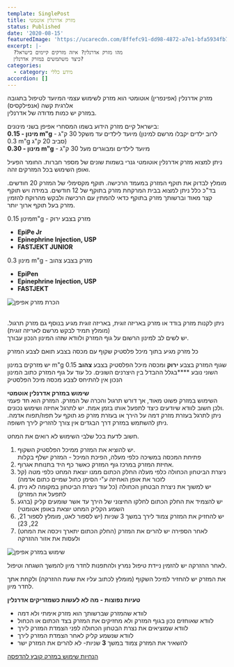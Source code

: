 ```yaml
---
template: SinglePost
title: מזרק אדרנלין אוטמטי
status: Published
date: '2020-08-15'
featuredImage: 'https://ucarecdn.com/8ffefc91-dd98-4872-a7e1-bfa5934fb7ba/'
excerpt: |-
  ?מהו מזרק אדרנלין? איזה מזרקים קיימים בישראל 
  כיצד משתמשים במזרק אדרנלין?
categories:
  - category: מידע כללי
accordion: []
---
```

מזרק אדרנלין (אפינפרין) אוטומטי הוא מזרק לשימוש עצמי המיועד לטיפול בתגובה אלרגית קשה (אנפילקסיס)\
במזרק יש כמות מדודה של אדרנלין.

בישראל קיים מזרק הידוע בשמו המסחרי אפיפן בשני מינונים:\
 **מינון - 0.15 m"g**  -  מיועד לילדים עד משקל 30 ק"ג  (לרוב ילדים יקבלו מרשם למינון 0.3 m"g  סביב 20 ק"ג)\
**מינון  - 0.30 m"g** - מיועד לילדים ומבוגרים מעל 30 ק"ג

ניתן למצוא מזרק אדרנלין אוטומטי גנרי בשמות שונים של מספר חברות. החומר הפעיל ואופן השימוש בכל המזרקים זהה. 

מומלץ לבדוק את תוקף המזרק במעמד הרכישה. תוקף מקסימלי של המזרק 20 חודשים. בד"כ כלל ניתן למצוא בבית המרקחת מזרק בתוקף של 12 חודשים. במידה ויש תוקף קצר מאוד וברשותך מזרק בתוקף כדאי להמתין עם הרכישה ולבקש מהרוקח להזמין מזרק בעל תוקף ארוך יותר. 

מינון 0.15m"g - מזרק בצבע ירוק

* **EpiPe Jr**
* **Epinephrine Injection, USP** 
* **FASTJEKT JUNIOR**

מינון 0.3 m"g - מזרק בצבע צהוב

* **EpiPen**
* **Epinephrine Injection, USP** 
* **FASTJEKT**

![](https://ucarecdn.com/8bc9f2a5-238b-4e0d-ba4a-bedfb78f9762/ "הכרת מזרק אפיפן")

\
ניתן לקנות מזרק בודד או מזרק באריזה זוגית, באריזה זוגית מגיע בנוסף גם מזרק תרגול. (מומלץ תמיד לבקש מרשם לאריזה זוגית)\
יש לשים לב למינון הרשום על גוף המזרק ולוודא שזהו המינון הנכון עבורך.

כל מזרק מגיע בתוך מיכל פלסטיק שקוף עם מכסה בצבע תואם לצבע המזרק

יש מזרקים במינון m"g 0.15 שגוף המזרק בצבע **ירוק** ומכסה מיכל הפלסטיק בצבע **צהוב** השוני נובע \*\*\*\*בגלל ההבדל בין היצרנים השונים. כל עוד על גוף המזרק כתוב המינון הנכון אין להתיחס לצבע מכסה מיכל הפלסטיק

**שימוש במזרק אדרנלין אוטמטי**\
השימוש במזרק פשוט מאוד, אך דורש תרגול והכרה של המזרק.  המזרק הוא חד פעמי ולכן חשוב לוודא שיודעים כיצד לתפעל אותו בזמן אמת. יש לתרגל אחיזה ושימוש נכונים. \
ניתן לתרגל בעזרת מזרק דמה על הירך או בעזרת מזרק פג תוקף על תפוז/תפוח אדמה. ניתן להשתמש במזרק דרך הבגדים אין צורך להזריק לירך חשופה.

חשוב לדעת בכל שלבי השימוש לא רואים את המחט.

1. יש להוציא את המזרק ממיכל הפלסטיק השקוף. \
   פתיחת המכסה במשיכה כלפי מעלה, הפיכת המיכל - המזרק ישלף בקלות
2. אחיזת המזרק במרכז גוף המזרק כאשר כף היד בתנוחת אגרוף. 
3. ניצרת הביטחון הכחולה כלפי מעלה החלק הכתום ממנו יוצאת המחט כלפי מטה (קל לזכור את אופן האחיזה ע"י הסימן כחול שמיים כתום אדמה)
4. יש למשוך את ניצרת הבטחון הכחולה (כל עוד ניצרת הביטחון במקומה לא ניתן לתפעל את המזרק)
5. יש להצמיד את החלק הכתום לחלקו החיצוני של הירך עד אשר שומעים קליק (ברגע השמע הקליק המחט יוצאת באופן אטומטי)
6. יש להחזיק את המזרק צמוד לירך במשך 3 שניות (יש לספור לאט, מומלץ לספור 21, 22, 23)
7. לאחר הספירה יש להרים את המזרק (החלק הכתום יתארך ויכסה את המחט) ולעסות את אזור ההזרקה

![](https://ucarecdn.com/e22ddbe8-5418-4ba6-98a7-96f1746e4c0e/ "שימוש במזרק אפיפן")

לאחר ההזרקה יש להזמין ניידת טיפול נמרץ ולהתפנות לחדר מיון להמשך השגחה וטיפול.

את המזרק יש להחזיר למיכל השקוף (מומלץ לכתוב עליו את שעת ההזרקה) ולקחת אתך לחדר מיון.



**טעיות נפוצות - מה לא לעשות כשמזריקים אדרנלין**

* לוודא שהמזרק שברשותך הוא מזרק אימתי ולא דמה
* לוודא שאוחזים נכון בגוף המזרק ולא מחזיקים את המזרק בצד הכתום או הכחול
* לוודא שמוציאים את נצרת הבטחון הכחולה לפני הצמדת המזרק לירך
* לוודא שנשמע קליק לאחר הצמדת המזרק לירך 
* להשאיר את המזרק צמוד במשך **3** שניות- לא להרים את המזרק ישר

[הנחיות שימוש במזרק קובץ להדפסה](https://ucarecdn.com/4ed96354-912c-4a0d-9fe8-478c804d06a8/)
